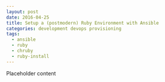 ```yaml
---
layout: post
date: 2016-04-25
title: Setup a (postmodern) Ruby Environment with Ansible
categories: development devops provisioning
tags:
  - ansible
  - ruby
  - chruby
  - ruby-install
---
```


Placeholder content
